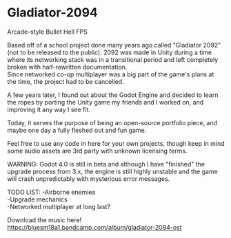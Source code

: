 # Gladiator-2094
Arcade-style Bullet Hell FPS

Based off of a school project done many years ago called "Gladiator 2092" (not to be released to the public). 
2092 was made in Unity during a time where its networking stack was in a transitional period and left completely broken with half-rewritten documentation.  
Since networked co-op multiplayer was a big part of the game's plans at the time, the project had to be cancelled.  

A few years later, I found out about the Godot Engine and decided to learn the ropes by porting the Unity game my friends and I worked on, 
and improving it any way I see fit. 

Today, it serves the purpose of being an open-source portfolio piece, and maybe one day a fully fleshed out and fun game. 

Feel free to use any code in here for your own projects, though keep in mind some audio assets are 3rd party with unknown licensing terms.

WARNING:
Godot 4.0 is still in beta and although I have "finished" the upgrade process from 3.x, the engine is still highly unstable and the game will crash unpredictably with mysterious error messages.


TODO LIST:
-Airborne enemies  
-Upgrade mechanics     
-Networked multiplayer at long last?   

Download the music here! https://bluesm18a1.bandcamp.com/album/gladiator-2094-ost
